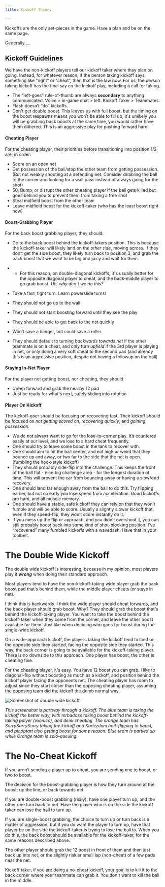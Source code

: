 ```yaml
---
title: Kickoff Theory

---
```


Kickoffs are the only set-pieces in the game. Have a plan and be on the same page.



Generally.....

## Kickoff Guidelines

We have the non-kickoff players tell our kickoff taker where they plan on going. Instead, for whatever reason, if the person taking kickoff says something like “right” or “cheat”, then that is the law now. For us, the person taking kickoff has the final say on the kickoff play, including a call for faking.

- The “left-goes” rule-of-thumb are always **secondary** to anything communicated. Voice > in-game chat > left. Kickoff Taker > Teammates.
- Flash doesn’t “do” kickoffs.
- Don't get double boost. This leaves us with full boost, but the timing on the boost respawns means you won’t be able to fill up, it's unlikely you will be grabbing back boosts at the same time, you would rather have them dithered. This is an aggressive play for pushing forward hard.

#### Cheating Player

For the cheating player, their priorities before transitioning into position 1/2 are, in order:

- Score on an open net
- Get possession of the ball/stop the other team from getting possession. (But not weakly shooting at a defending net. Consider dribbling the ball to the corner and looking for a wall pass instead of always going for the shot)
- 50, Bump, or disrupt the other cheating player if the ball gets killed but goes behind you to prevent them from taking a free shot
- Steal midfield boost from the other team
- Leave midfield boost for the kickoff-taker (who has the least boost right now)

#### Boost-Grabbing Player

For the back boost grabbing player, they should:

- Go to the back boost behind the kickoff-takers position. This is because the kickoff-taker will likely land on the *other side*, moving across. If they don’t get the side boost, they likely turn back to position 3, and grab the back boost that we want to be big and juicy and wait for them.

- - For this reason, on double-diagonal kickoffs, it's usually better for the opposite diagonal player to cheat, and the back-middle player to go grab boost. *Uh, why don’t we do this?*

- Take a fast, tight turn. Learn powerslide turns! 
- They should not go up to the wall
- They should not start boosting forward until they see the play
- They should be able to get back to the net quickly
- Won’t save a banger, but could save a roller
- They should default to turning *backwards towards net* if the other teammate is on a cheat, and only turn *upfield* if the 3rd player is playing in net, or only doing a very soft cheat to the second pad (and already this is an aggressive position, despite not having a followup on the ball)

#### Staying In-Net Player

For the player not getting boost, nor cheating, they should: 

- Creep forward and grab the nearby 12 pad
- Just be ready for what's next, safely sliding into rotation

#### Player On Kickoff

The kickoff-goer should be focusing on recovering fast. Their kickoff should be focused on *not getting scored on*, *recovering quickly*, and *gaining possession.*

- We do not always want to go for the lose-to-corner play. It’s countered easily at our level, and we lose to a hard cheat frequently.
- One should try to leave some boost in the tank to recover with.
- One should aim to hit the ball center, and not high or weird that they bounce up and away, or two far to the side that the net is open. (fumbling the hook-style kickoff)
- They should probably side-flip into the challenge. This keeps the front of the ball flat - nice big challenge area - for the longest duration of time. This will prevent the car from bouncing away or having a slow/odd recovery.
- One should land far enough away from the ball to do this. Try flipping earlier, but not so early you lose speed from acceleration. Good kickoffs are hard, and all muscle memory. 
- One should have a stable, safe kickoff they can rely on that they won’t fumble and will be able to score. Usually a slightly slower kickoff that, even if they speed-flip, they won’t score instantly on it.
- If you mess up the flip or approach, and you didn’t overshoot it, you can still probably boost back into some kind of shot-blocking position. I’ve “recovered” many fumbled kickoffs with a wavedash. Have that in your toolbelt.

# The Double Wide Kickoff

The double wide kickoff is interesting, because in my opinion, most players play it ***wrong*** when doing their standard approach. 

Most players tend to have the non-kickoff-taking wide player grab the back boost pad that's behind them, while the middle player cheats (or stays in net).

I think this is backwards. I think the wide player should cheat forwards, and the back player should grab boost. Why? They should grab the boost that's behind the kickoff-taking player. You want to take the boost behind the kickoff-taker when they come from the corner, and leave the other boost available for them. Just like when deciding who goes fpr boost during the single-wide kickoff.

On a wide-approach kickoff, the players taking the kickoff tend to land on the opposite side they started, facing the opposite side they started. This way, the back corner is going to be available for the kickoff-taking player. There is no downside to this approach. One player has boost, the other is cheating fine.

For the cheating player, it's easy. You have 12 boost you can grab.  I like to diagonal-flip without boosting as much as a kickoff, and position behind the kickoff player facing the opponents net. The cheating player has room to adjust since they start closer than the opposing cheating player, assuming the opposing team did the kickoff the dumb normal way.

![Screenshot of double wide kickoff](C:\Users\Blooper\JupiterSync\Projects\Websites\RocketLeagueStrategy\images\doubleWideKickoff.jpg)

*This screenshot is partway through a kickoff. The blue team is taking the kickoff the better way, with mrbadass taking boost behind the kickoff-taking palyer (exonico), and demi cheating. The orange team has SorrySorrySorry taking the kickoff and Karizzdom half-flipping to boost, and piopptart also getting boost for some reason. Blue team is partied up while Orange team is solo-queuing.*

# The No-Cheat Kickoff

If you aren't sending a player up to cheat, you are sending one to boost, or two to boost.

The decision for the boost-grabbing player is how they turn around at the boost: up the line, or back towards net.

If you are double-boost grabbing (risky), have one player turn up, and the other one turn back to net. Have the player who is on the side the kickoff taker can lose the ball to turn up.

If you are single-boost grabbing, the choice to turn up or turn back is a matter of aggression, but if you do want the player to turn up, have that player be on the side the kickoff-taker is trying to lose the ball to. When you do this, the back boost should be available for the kickoff-taker, for the same reasons described above.

The other player should grab the 12 boost in front of them and then just back up into net, or the slightly riskier small lap (non-cheat) of a few pads near the net.

Kickoff taker, if you are doing a no-cheat kickoff, your goal is to kill it to the back corner where your teammate can grab it. You don't want to kill the ball in the middle.
